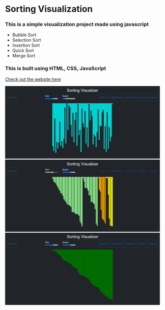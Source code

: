 # Sorting Visualization
### This is a simple visualization project made using javascript 
- Bubble Sort 
- Selection Sort
- Insertion Sort
- Quick Sort
- Merge Sort

### This is built using HTML, CSS, JavaScript <br/>

[Check out the website here](https://vaibhavPanda.github.io/sortify/)

<img src="img/img1.png"> <br/>
<img src="img/img2.png"> <br/>
<img src="img/img3.png"> <br/>

